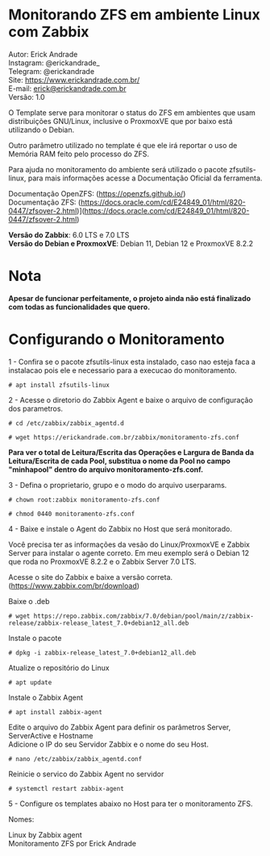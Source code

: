 # Monitorando ZFS em ambiente Linux com Zabbix

Autor: Erick Andrade  
Instagram: @erickandrade_  
Telegram: @erickandrade  
Site: https://www.erickandrade.com.br/  
E-mail: erick@erickandrade.com.br  
Versão: 1.0  


O Template serve para monitorar o status do ZFS em ambientes que usam distribuições GNU/Linux, inclusive o ProxmoxVE que por baixo está utilizando o Debian.

Outro parâmetro utilizado no template é que ele irá reportar o uso de Memória RAM feito pelo processo do ZFS.

Para ajuda no monitoramento do ambiente será utilizado o pacote zfsutils-linux, para mais informações acesse a Documentação Oficial da ferramenta.

Documentação OpenZFS: (https://openzfs.github.io/)  
Documentação ZFS: (https://docs.oracle.com/cd/E24849_01/html/820-0447/zfsover-2.html)](https://docs.oracle.com/cd/E24849_01/html/820-0447/zfsover-2.html)  

**Versão do Zabbix**: 6.0 LTS e 7.0 LTS  
**Versão do Debian e ProxmoxVE**: Debian 11, Debian 12 e ProxmoxVE 8.2.2

# Nota
**Apesar de funcionar perfeitamente, o projeto ainda não está finalizado com todas as funcionalidades que quero.**  

# Configurando o Monitoramento

1 - Confira se o pacote zfsutils-linux esta instalado, caso nao esteja faca a instalacao pois ele e necessario para a execucao do monitoramento.

`# apt install zfsutils-linux`

2 - Acesse o diretorio do Zabbix Agent e baixe o arquivo de configuração dos parametros.

`# cd /etc/zabbix/zabbix_agentd.d`

`# wget https://erickandrade.com.br/zabbix/monitoramento-zfs.conf`

**Para ver o total de Leitura/Escrita das Operações e Largura de Banda da Leitura/Escrita de cada Pool, substitua o nome da Pool no campo "minhapool" dentro do arquivo monitoramento-zfs.conf.**  

3 - Defina o proprietario, grupo e o modo do arquivo userparams.

`# chown root:zabbix monitoramento-zfs.conf`  

`# chmod 0440 monitoramento-zfs.conf`  

4 - Baixe e instale o Agent do Zabbix no Host que será monitorado.

Você precisa ter as informações da vesão do Linux/ProxmoxVE e Zabbix Server para instalar o agente correto. Em meu exemplo será o Debian 12 que roda no ProxmoxVE 8.2.2 e o Zabbix Server 7.0 LTS.

Acesse o site do Zabbix e baixe a versão correta. (https://www.zabbix.com/br/download)

Baixe o .deb  

`# wget https://repo.zabbix.com/zabbix/7.0/debian/pool/main/z/zabbix-release/zabbix-release_latest_7.0+debian12_all.deb`

Instale o pacote  

`# dpkg -i zabbix-release_latest_7.0+debian12_all.deb`

Atualize o repositório do Linux  

`# apt update`

Instale o Zabbix Agent  

`# apt install zabbix-agent`

Edite o arquivo do Zabbix Agent para definir os parâmetros Server, ServerActive e Hostname  
Adicione o IP do seu Servidor Zabbix e o nome do seu Host.

`# nano /etc/zabbix/zabbix_agentd.conf` 

Reinicie o servico do Zabbix Agent no servidor   

`# systemctl restart zabbix-agent`  

5 - Configure os templates abaixo no Host para ter o monitoramento ZFS.

Nomes:

  Linux by Zabbix agent  
  Monitoramento ZFS por Erick Andrade  
